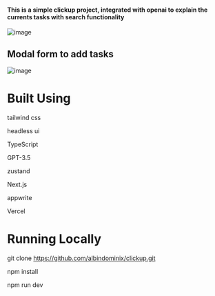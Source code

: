 <h4>This is a simple clickup project, integrated with openai to explain the currents tasks with search functionality</h4>


![image](https://github.com/albindominix/clickup/assets/84988103/45d2c6a4-5711-4f1f-9f3d-7d9798ec4bab)


<h2>Modal form to add tasks</h2>

![image](https://github.com/albindominix/clickup/assets/84988103/ae89c86a-6fa5-4874-8dae-7e953552ea54)



<h1>Built Using</h1>


tailwind css

headless ui

TypeScript

GPT-3.5

zustand

Next.js

appwrite

Vercel

<h1>Running Locally</h1>

git clone https://github.com/albindominix/clickup.git

npm install

npm run dev
